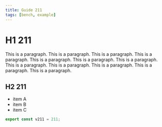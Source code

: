 ```yaml
---
title: Guide 211
tags: [bench, example]
---
```


# H1 211

This is a paragraph. This is a paragraph. This is a paragraph. This is a paragraph. This is a paragraph. This is a paragraph. This is a paragraph. This is a paragraph. This is a paragraph. This is a paragraph. This is a paragraph. This is a paragraph. 

## H2 211

- item A
- item B
- item C

```ts
export const v211 = 211;
```
